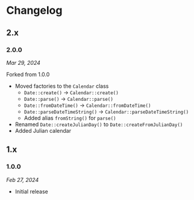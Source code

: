 # Changelog

## 2.x

### 2.0.0

*Mar 29, 2024*

Forked from 1.0.0

* Moved factories to the ``Calendar`` class
  * ``Date::create()`` -> ``Calendar::create()``
  * ``Date::parse()`` -> ``Calendar::parse()``
  * ``Date::fromDateTime()`` -> ``Calendar::fromDateTime()``
  * ``Date::parseDateTimeString()`` -> ``Calendar::parseDateTimeString()``
  * Added alias ``fromString()`` for ``parse()``
* Renamed ``Date::createJulianDay()`` to ``Date::createFromJulianDay()``
* Added Julian calendar

## 1.x

### 1.0.0

*Feb 27, 2024*

* Initial release
